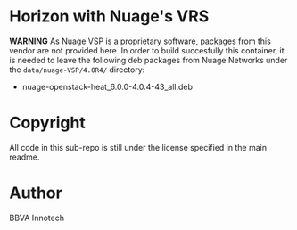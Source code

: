 # Horizon with Nuage's VRS

**WARNING** As Nuage VSP is a proprietary software, packages from this vendor are not provided here. In order to build succesfully this container, it is needed to leave the following deb packages from Nuage Networks under the `data/nuage-VSP/4.0R4/` directory:

  - nuage-openstack-heat_6.0.0-4.0.4-43_all.deb

# Copyright
All code in this sub-repo is still under the license specified in the main readme.

# Author
BBVA Innotech